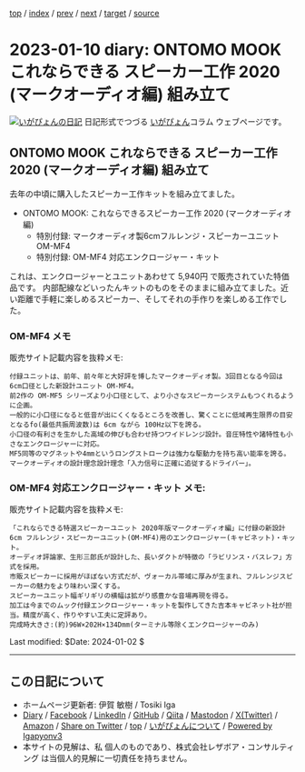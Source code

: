 [top](../index.html) 
 / [index](index.html) 
 / [prev](ig230105.html) 
 / [next](ig230124.html) 
 / [target](https://www.igapyon.jp/igapyon/diary/2023/ig230110.html) 
 / [source](https://github.com/igapyon/diary/blob/master/2023/ig230110.src.md) 

2023-01-10 diary: ONTOMO MOOK これならできる スピーカー工作 2020 (マークオーディオ編) 組み立て
=====================================================================================================
[![いがぴょんの日記](https://www.igapyon.jp/igapyon/diary/images/iga202308_64.jpg "いがぴょん")](https://www.igapyon.jp/igapyon/diary/memo/memoigapyon.html) 日記形式でつづる [いがぴょん](https://www.igapyon.jp/igapyon/diary/memo/memoigapyon.html)コラム ウェブページです。

## ONTOMO MOOK これならできる スピーカー工作 2020 (マークオーディオ編) 組み立て

去年の中頃に購入したスピーカー工作キットを組み立てました。

- ONTOMO MOOK: これならできるスピーカー工作 2020 (マークオーディオ編)
    - 特別付録: マークオーディオ製6cmフルレンジ・スピーカーユニット OM-MF4
    - 特別付録: OM-MF4 対応エンクロージャー・キット

これは、エンクロージャーとユニットあわせて 5,940円 で販売されていた特価品です。
内部配線などいったんキットのものをそのままに組み立てました。近い距離で手軽に楽しめるスピーカー、そしてそれの手作りを楽しめる工作でした。

### OM-MF4 メモ

販売サイト記載内容を抜粋メモ:

```
付録ユニットは、前年、前々年と大好評を博したマークオーディオ製。3回目となる今回は 6cm口径とした新設計ユニット OM-MF4。
前2作の OM-MF5 シリーズより小口径として、より小さなスピーカーシステムもつくれるように企画。
一般的に小口径になると低音が出にくくなるところを改善し、驚くことに低域再生限界の目安となるfo(最低共振周波数)は 6cm ながら 100Hz以下を誇る。
小口径の有利さを生かした高域の伸びも合わせ持つワイドレンジ設計。音圧特性や諸特性も小さなエンクロージャーに対応。
MF5同等のマグネットや4mmというロングストロークは強力な駆動力を持ち高い能率を誇る。
マークオーディオの設計理念設計理念「入力信号に正確に追従するドライバー」。
```

### OM-MF4 対応エンクロージャー・キット メモ:

販売サイト記載内容を抜粋メモ:

```
「これならできる特選スピーカーユニット 2020年版マークオーディオ編」に付録の新設計 6cm フルレンジ・スピーカーユニット(OM-MF4)用のエンクロージャー(キャビネット)・キット。
オーディオ評論家、生形三郎氏が設計した、長いダクトが特徴の「ラビリンス・バスレフ」方式を採用。
市販スピーカーに採用がほぼない方式だが、ヴォーカル帯域に厚みが生まれ、フルレンジスピーカーの魅力をより味わい深くする。
スピーカーユニット幅ギリギリの横幅は拡がり感豊かな音場再現を得る。
加工は今までのムック付録エンクロージャー・キットを製作してきた吉本キャビネット社が担当。精度が高く、作りやすい工夫に定評あり。
完成時大きさ:(約)96W×202H×134Dmm(ターミナル等除くエンクロージャーのみ)
```

Last modified: $Date: 2024-01-02 $


----------------------------------------------------------------------------------------------------

## この日記について

* ホームページ更新者: 伊賀 敏樹 / Tosiki Iga
* [Diary](https://www.igapyon.jp/igapyon/diary/) / [Facebook](https://www.facebook.com/igapyon) / [LinkedIn](https://www.linkedin.com/in/toshikiiga) / [GitHub](https://github.com/igapyon) / [Qiita](https://qiita.com/igapyon) / [Mastodon](https://social.vivaldi.net/@igapyon) / [X(Twitter)](https://twitter.com/ToshikiIga) / [Amazon](https://www.amazon.co.jp/%E4%BC%8A%E8%B3%80-%E6%95%8F%E6%A8%B9/e/B004LTQWCQ) / 
[Share on Twitter](https://twitter.com/intent/tweet?hashtags=igapyon%2Cdiary%2C%E3%81%84%E3%81%8C%E3%81%B4%E3%82%87%E3%82%93&text=ONTOMO+MOOK+%E3%81%93%E3%82%8C%E3%81%AA%E3%82%89%E3%81%A7%E3%81%8D%E3%82%8B+%E3%82%B9%E3%83%94%E3%83%BC%E3%82%AB%E3%83%BC%E5%B7%A5%E4%BD%9C+2020+%28%E3%83%9E%E3%83%BC%E3%82%AF%E3%82%AA%E3%83%BC%E3%83%87%E3%82%A3%E3%82%AA%E7%B7%A8%29+%E7%B5%84%E3%81%BF%E7%AB%8B%E3%81%A6&url=https%3A%2F%2Fwww.igapyon.jp%2Figapyon%2Fdiary%2F2023%2Fig230110.html) / [top](../index.html) / [いがぴょんについて](https://www.igapyon.jp/igapyon/diary/memo/memoigapyon.html) / [Powered by Igapyonv3](https://github.com/igapyon/igapyonv3)
* 本サイトの見解は、私 個人のものであり、株式会社レザボア・コンサルティング は当個人的見解に一切責任を持ちません。 
